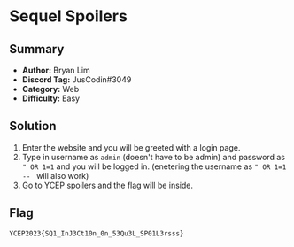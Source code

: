Sequel Spoilers
===

## Summary
* **Author:** Bryan Lim
* **Discord Tag:** JusCodin#3049
* **Category:** Web
* **Difficulty:** Easy

## Solution
1. Enter the website and you will be greeted with a login page.
2. Type in username as `admin` (doesn't have to be admin) and password as `" OR 1=1` and you will be logged in. (enetering the username as `" OR 1=1 -- ` will also work)
3. Go to YCEP spoilers and the flag will be inside.

## Flag
```
YCEP2023{SQ1_InJ3Ct10n_0n_53Qu3L_SP01L3rsss}
```